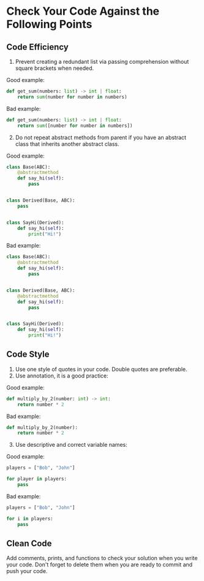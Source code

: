 # Сheck Your Code Against the Following Points

## Code Efficiency

1. Prevent creating a redundant list via passing comprehension without square brackets when needed.

Good example:

```python
def get_sum(numbers: list) -> int | float:
    return sum(number for number in numbers)
```

Bad example:

```python
def get_sum(numbers: list) -> int | float:
    return sum([number for number in numbers])
```

2. Do not repeat abstract methods from parent if you have an abstract class that inherits another abstract class.

Good example:

```python
class Base(ABC):
    @abstractmethod
    def say_hi(self):
        pass


class Derived(Base, ABC):
    pass


class SayHi(Derived):
    def say_hi(self):
        print("Hi!")
```

Bad example:

```python
class Base(ABC):
    @abstractmethod
    def say_hi(self):
        pass


class Derived(Base, ABC):
    @abstractmethod
    def say_hi(self):
        pass


class SayHi(Derived):
    def say_hi(self):
        print("Hi!")
```

## Code Style

1. Use one style of quotes in your code. Double quotes are preferable.
2. Use annotation, it is a good practice:

Good example:

```python
def multiply_by_2(number: int) -> int:
    return number * 2
```

Bad example:

```python
def multiply_by_2(number):
    return number * 2
```

3. Use descriptive and correct variable names:

Good example:

```python
players = ["Bob", "John"]

for player in players:
    pass
```

Bad example:

```python
players = ["Bob", "John"]

for i in players:
    pass
```

## Clean Code

Add comments, prints, and functions to check your solution when you write your code.
Don't forget to delete them when you are ready to commit and push your code.
